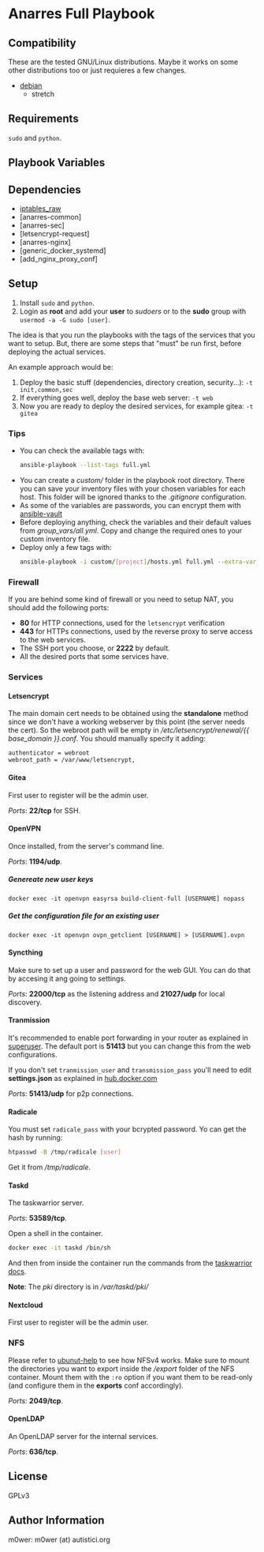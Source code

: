 # Anarres Full Playbook

## Compatibility

These are the tested GNU/Linux distributions. Maybe it works on some other
distributions too or just requieres a few changes.

* [debian](https://www.debian.org/)
  * stretch

## Requirements

`sudo` and `python`.

## Playbook Variables

## Dependencies

* [iptables_raw](https://github.com/Nordeus/ansible_iptables_raw)
* [anarres-common]
* [anarres-sec]
* [letsencrypt-request]
* [anarres-nginx]
* [generic_docker_systemd]
* [add_nginx_proxy_conf]

## Setup

1. Install `sudo` and `python`.
1. Login as **root** and add your **user** to *sudoers* or to the **sudo**
group with `usermod -a -G sudo [user]`.

The idea is that you run the playbooks with the tags of the services that you
want to setup. But, there are some steps that "must" be run first, before
deploying the actual services.

An example approach would be:

1. Deploy the basic stuff (dependencies, directory creation, security...):
   `-t init,common,sec`
1. If everything goes well, deploy the base web server: `-t web`
1. Now you are ready to deploy the desired services, for example gitea: `-t
   gitea`

### Tips

* You can check the available tags with:
   ```bash
   ansible-playbook --list-tags full.yml
   ```
* You can create a *custom/* folder in the playbook root directory. There you
  can save your inventory files with your chosen variables for each host. This
  folder will be ignored thanks to the *.gitignore* configuration.
* As some of the variables are passwords, you can encrypt them with
  [ansible-vault](https://docs.ansible.com/ansible/latest/user_guide/vault.html)
* Before deploying anything, check the variables and their default values from
  *group_vars/all.yml*. Copy and change the required ones to your custom
  inventory file.
* Deploy only a few tags with:
   ```bash
   ansible-playbook -i custom/[project]/hosts.yml full.yml --extra-vars ansible_become_pass="[sudo_password]" --ask-vault-pass -t gitea
   ```

### Firewall

If you are behind some kind of firewall or you need to setup NAT, you should
add the following ports:

* **80** for HTTP connections, used for the `letsencrypt` verification
* **443** for HTTPs connections, used by the reverse proxy to serve access to
  the web services.
* The SSH port you choose, or **2222** by default.
* All the desired ports that some services have.

### Services

#### Letsencrypt

The main domain cert needs to be obtained using the **standalone** method since
we don't have a working webserver by this point (the server needs the cert). So
the webroot path will be empty in */etc/letsencrypt/renewal/{{ base_domain
}}.conf*. You should manually specify it adding:

```
authenticator = webroot
webroot_path = /var/www/letsencrypt,
```

#### Gitea

First user to register will be the admin user.

*Ports*: **22/tcp** for SSH.

#### OpenVPN

Once installed, from the server's command line.

*Ports*: **1194/udp**.

##### Genereate new user keys

`docker exec -it openvpn easyrsa build-client-full [USERNAME] nopass`

##### Get the configuration file for an existing user

`docker exec -it openvpn ovpn_getclient [USERNAME] > [USERNAME].ovpn`

#### Syncthing

Make sure to set up a user and password for the web GUI. You can do that by
accesing it ang going to settings.

*Ports*: **22000/tcp** as the listening address and **21027/udp** for local
discovery.

#### Tranmission

It's recommended to enable port forwarding in your router as explained in
[superuser](https://superuser.com/questions/1053414/how-does-port-forwarding-help-in-torrents). The default port is **51413** but you can change this from the
web configurations.

If you don't set `tranmission_user` and `transmission_pass` you'll need to edit
**settings.json** as explained in
[hub.docker.com](https://hub.docker.com/r/linuxserver/transmission/)

*Ports*: **51413/udp** for p2p connections.

#### Radicale

You must set `radicale_pass` with your bcrypted password. Yo can get the hash
by running:

```bash
htpasswd -B /tmp/radicale [user]
```

Get it from */tmp/radicale*.

#### Taskd

The taskwarrior server.

*Ports*: **53589/tcp**.

Open a shell in the container.

```bash
docker exec -it taskd /bin/sh
```

And then from inside the container run the commands from the
[taskwarrior docs](https://taskwarrior.org/docs/taskserver/user.html).

**Note**: The *pki* directory is in */var/taskd/pki/*

#### Nextcloud

First user to register will be the admin user.

### NFS

Please refer to [ubunut-help](https://help.ubuntu.com/community/NFSv4Howto) to
see how NFSv4 works. Make sure to mount the directories you want to export
inside the */export* folder of the NFS container. Mount them with the `:ro`
option if you want them to be read-only (and configure them in the **exports**
conf accordingly).

*Ports*: **2049/tcp**.

#### OpenLDAP

An OpenLDAP server for the internal services.

*Ports*: **636/tcp**.

## License

GPLv3

## Author Information

m0wer: m0wer (at) autistici.org

